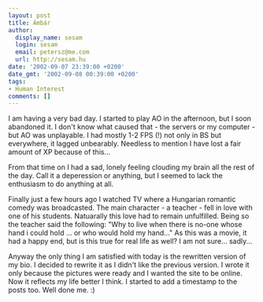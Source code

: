 ```yaml
---
layout: post
title: Ámbár
author:
  display_name: sesam
  login: sesam
  email: petersz@me.com
  url: http://sesam.hu
date: '2002-09-07 23:39:00 +0200'
date_gmt: '2002-09-08 00:39:00 +0200'
tags:
- Human Interest
comments: []
---
```


I am having a very bad day. I started to play AO in the afternoon, but I soon abandoned it. I don't know what caused that - the servers or my computer - but AO was unplayable. I had mostly 1-2 FPS (!) not only in BS but everywhere, it lagged unbearably. Needless to mention I have lost a fair amount of XP because of this...

From that time on I had a sad, lonely feeling clouding my brain all the rest of the day. Call it a deperession or anything, but I seemed to lack the enthusiasm to do anything at all.

Finally just a few hours ago I watched TV where a Hungarian romantic comedy was broadcasted. The main character - a teacher - fell in love with one of his students. Natuarally this love had to remain unfulfilled. Being so the teacher said the following: "Why to live when there is no-one whose hand i could hold ... or who would hold my hand..." As this was a movie, it had a happy end, but is this true for real life as well? I am not sure... sadly...

Anyway the only thing I am satisfied with today is the rewritten version of my bio. I decided to rewrite it as I didn't like the previous version. I wrote it only because the pictures were ready and I wanted the site to be online. Now it reflects my life better I think. I started to add a timestamp to the posts too. Well done me. :)
